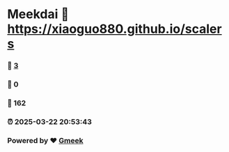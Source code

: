 # Meekdai :link: https://xiaoguo880.github.io/scalers 
### :page_facing_up: [3](https://xiaoguo880.github.io/scalers/tag.html) 
### :speech_balloon: 0 
### :hibiscus: 162 
### :alarm_clock: 2025-03-22 20:53:43 
### Powered by :heart: [Gmeek](https://github.com/Meekdai/Gmeek)
